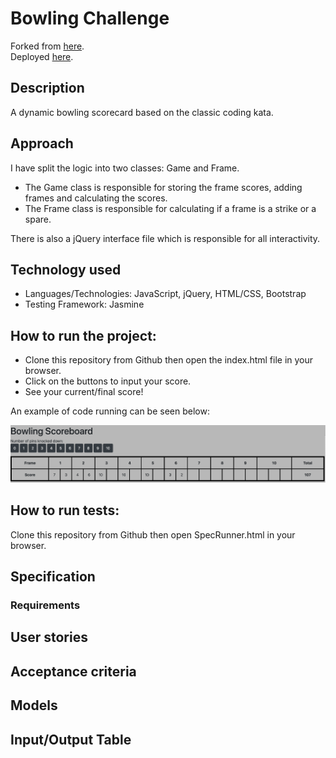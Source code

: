 
Bowling Challenge
=================

Forked from [here](https://github.com/makersacademy/bowling-challenge).<br />
Deployed [here](https://andrewhulme.github.io/bowling-challenge/).

## Description
A dynamic bowling scorecard based on the classic coding kata.

## Approach
I have split the logic into two classes: Game and Frame. 

- The Game class is responsible for storing the frame scores, adding frames and calculating the scores. 
- The Frame class is responsible for calculating if a frame is a strike or a spare. 

There is also a jQuery interface file which is responsible for all interactivity.

## Technology used
- Languages/Technologies: JavaScript, jQuery, HTML/CSS, Bootstrap
- Testing Framework: Jasmine

## How to run the project:
- Clone this repository from Github then open the index.html file in your browser.
- Click on the buttons to input your score.
- See your current/final score!

An example of code running can be seen below:

![BowlingExample](images/bowlingscorecardexample.png)



## How to run tests:
Clone this repository from Github then open SpecRunner.html in your browser.

## Specification

### Requirements

## User stories

## Acceptance criteria

## Models

## Input/Output Table
